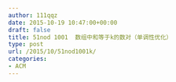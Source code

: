 ```yaml
---
author: 111qqz
date: 2015-10-19 10:47:00+00:00
draft: false
title: 51nod 1001  数组中和等于k的数对（单调性优化）
type: post
url: /2015/10/51nod1001k/
categories:
- ACM
---
```


